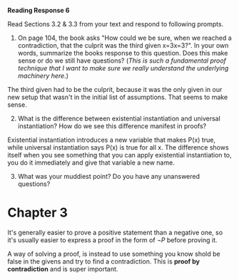 **Reading Response 6**

Read Sections 3.2 & 3.3 from your text and respond to following prompts.

1.  On page 104, the book asks "How could we be sure, when we reached a contradiction, that the culprit was the third given x=3x=3?". In your own words, summarize the books response to this question. Does this make sense or do we still have questions? (_This is such a fundamental proof technique that I want to make sure we really understand the underlying machinery here._)  



The third given had to be the culprit, because it was the only given in our new setup that wasn't in the initial list of assumptions. That seems to make sense.

2.  What is the difference between existential instantiation and universal instantiation? How do we see this difference manifest in proofs?  

Existential instantiation introduces a new variable that makes P(x) true, while universal instantiation says P(x) is true for all x.  The difference shows itself when you see something that you can apply existential instantiation to, you do it immediately and give that variable a new name. 
   
3.  What was your muddiest point? Do you have any unanswered questions?




# Chapter 3

It's generally easier to prove a positive statement than a negative one, so it's usually easier to express a proof in the form of $\neg P$ before proving it.

A way of solving a proof, is instead to use something you know shold be false in the givens and try to find a contradiction. This is **proof by contradiction** and is super important.